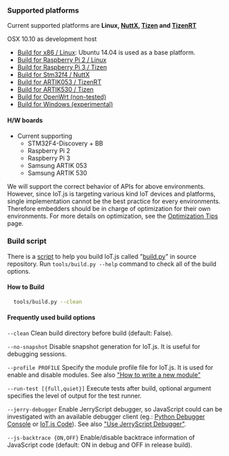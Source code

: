 ### Supported platforms
Current supported platforms are **Linux, [NuttX][nuttx-site], [Tizen][tizen-site] and [TizenRT][tizenrt-site]**

OSX 10.10 as development host

* [Build for x86 / Linux](build/Build-for-x86-Linux.md): Ubuntu 14.04 is used as a base platform.
* [Build for Raspberry Pi 2 / Linux](build/Build-for-RPi2-Linux.md)
* [Build for Raspberry Pi 3 / Tizen](build/Build-for-RPi3-Tizen.md)
* [Build for Stm32f4 / NuttX](build/Build-for-STM32F4-NuttX.md)
* [Build for ARTIK053 / TizenRT](build/Build-for-ARTIK053-TizenRT.md)
* [Build for ARTIK530 / Tizen](build/Build-for-RPi3-Tizen.md)
* [Build for OpenWrt (non-tested)](build/Build-for-OpenWrt.md)
* [Build for Windows (experimental)](build/Build-for-Windows.md)

#### H/W boards
* Current supporting
    * STM32F4-Discovery + BB
    * Raspberry Pi 2
    * Raspberry Pi 3
    * Samsung ARTIK 053
    * Samsung ARTIK 530

We will support the correct behavior of APIs for above environments. However, since IoT.js is targeting various kind IoT devices and platforms, single implementation cannot be the best practice for every environments. Therefore embedders should be in charge of optimization for their own environments. For more details on optimization, see the [Optimization Tips](devs/Optimization-Tips.md) page.


### Build script
There is a [script](build/Build-Script.md) to help you build IoT.js called "[build.py](https://github.com/jerryscript-project/iotjs/blob/master/tools/build.py)" in source repository. Run `tools/build.py --help` command to check all of the build options.

#### How to Build

```bash
  tools/build.py --clean
```

#### Frequently used build options

`--clean` Clean build directory before build (default: False).

`--no-snapshot` Disable snapshot generation for IoT.js. It is useful for debugging sessions.

`--profile PROFILE` Specify the module profile file for IoT.js. It is used for enable and disable modules. See also ["How to write a new module"](devs/Writing-New-Module.md#profile)

`--run-test [{full,quiet}]` Execute tests after build, optional argument specifies the level of output for the test runner.

`--jerry-debugger` Enable JerryScript debugger, so JavaScript could can be investigated with an available debugger client (eg.: [Python Debugger Console](https://github.com/jerryscript-project/jerryscript/blob/master/jerry-debugger/jerry_client.py) or [IoT.js Code](https://github.com/jerryscript-project/iotjscode/)). See also ["Use JerryScript Debugger"](devs/Use-JerryScript-Debugger.md).

`--js-backtrace {ON,OFF}` Enable/disable backtrace information of JavaScript code (default: ON in debug and OFF in release build).

[nuttx-site]: http://nuttx.org/
[tizen-site]: https://www.tizen.org/
[tizenrt-site]: https://wiki.tizen.org/Tizen_RT
